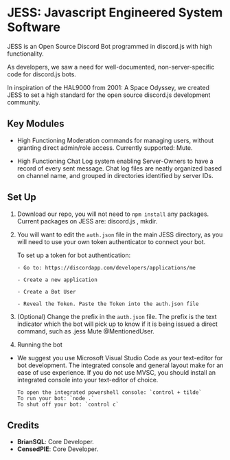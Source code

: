 # JESS: Javascript Engineered System Software

  JESS is an Open Source Discord Bot programmed in discord.js with high functionality.

  As developers, we saw a need for well-documented, non-server-specific code for discord.js bots.

  In inspiration of the HAL9000 from 2001: A Space Odyssey, we created JESS to set a high standard for the open source discord.js development community.


  

## Key Modules

- High Functioning Moderation commands for managing users, without granting direct admin/role access. Currently supported: Mute.

- High Functioning Chat Log system enabling Server-Owners to have a record of every sent message. Chat log files are neatly organized based on channel name, and grouped in directories identified by server IDs.


## Set Up

1. Download our repo, you will not need to `npm install` any packages.
Current packages on JESS are: discord.js , mkdir.

2. You will want to edit the `auth.json` file in the main JESS directory, as you will need to use your own token authenticator to connect your bot.

    To set up a token for bot authentication:

    ```
    - Go to: https://discordapp.com/developers/applications/me

    - Create a new application

    - Create a Bot User

    - Reveal the Token. Paste the Token into the auth.json file
    ```

3. (Optional) Change the prefix in the `auth.json` file. The prefix is the text indicator which the bot will pick up to know if it is being issued a direct command, such as .jess Mute @MentionedUser.

4. Running the bot

- We suggest you use Microsoft Visual Studio Code as your text-editor for bot development. The integrated console and general layout make for an ease of use experience. If you do not use MVSC, you should install an integrated console into your text-editor of choice.

  ```
  To open the integrated powershell console: `control + tilde`
  To run your bot: `node .`
  To shut off your bot: `control c`
  ```

## Credits

- **BrianSQL**: Core Developer.
- **CensedPIE**: Core Developer.

